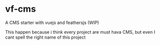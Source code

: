 # vf-cms
A CMS starter with vuejs and feathersjs (WIP)

This happen because i think every project are must hava CMS, but even I cant spell the right name of this project

